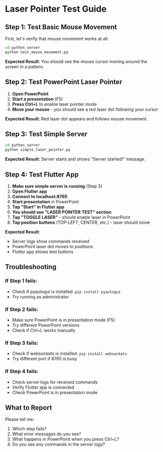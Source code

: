 # Laser Pointer Test Guide

## Step 1: Test Basic Mouse Movement

First, let's verify that mouse movement works at all:

```bash
cd python_server
python test_mouse_movement.py
```

**Expected Result**: You should see the mouse cursor moving around the screen in a pattern.

## Step 2: Test PowerPoint Laser Pointer

1. **Open PowerPoint**
2. **Start a presentation** (F5)
3. **Press Ctrl+L** to enable laser pointer mode
4. **Move your mouse** - you should see a red laser dot following your cursor

**Expected Result**: Red laser dot appears and follows mouse movement.

## Step 3: Test Simple Server

```bash
cd python_server
python simple_laser_pointer.py
```

**Expected Result**: Server starts and shows "Server started!" message.

## Step 4: Test Flutter App

1. **Make sure simple server is running** (Step 3)
2. **Open Flutter app**
3. **Connect to localhost:8765**
4. **Start presentation** in PowerPoint
5. **Tap "Start" in Flutter app**
6. **You should see "LASER POINTER TEST" section**
7. **Tap "TOGGLE LASER"** - should enable laser in PowerPoint
8. **Tap position buttons** (TOP-LEFT, CENTER, etc.) - laser should move

**Expected Result**: 
- Server logs show commands received
- PowerPoint laser dot moves to positions
- Flutter app shows test buttons

## Troubleshooting

### If Step 1 fails:
- Check if pyautogui is installed: `pip install pyautogui`
- Try running as administrator

### If Step 2 fails:
- Make sure PowerPoint is in presentation mode (F5)
- Try different PowerPoint versions
- Check if Ctrl+L works manually

### If Step 3 fails:
- Check if websockets is installed: `pip install websockets`
- Try different port if 8765 is busy

### If Step 4 fails:
- Check server logs for received commands
- Verify Flutter app is connected
- Check PowerPoint is in presentation mode

## What to Report

Please tell me:
1. Which step fails?
2. What error messages do you see?
3. What happens in PowerPoint when you press Ctrl+L?
4. Do you see any commands in the server logs?

